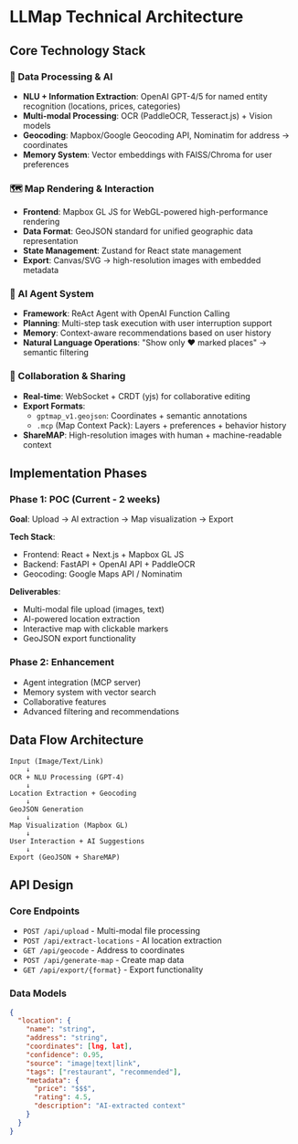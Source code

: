 # LLMap Technical Architecture

## Core Technology Stack

### 🧠 Data Processing & AI
- **NLU + Information Extraction**: OpenAI GPT-4/5 for named entity recognition (locations, prices, categories)
- **Multi-modal Processing**: OCR (PaddleOCR, Tesseract.js) + Vision models
- **Geocoding**: Mapbox/Google Geocoding API, Nominatim for address → coordinates
- **Memory System**: Vector embeddings with FAISS/Chroma for user preferences

### 🗺️ Map Rendering & Interaction
- **Frontend**: Mapbox GL JS for WebGL-powered high-performance rendering
- **Data Format**: GeoJSON standard for unified geographic data representation
- **State Management**: Zustand for React state management
- **Export**: Canvas/SVG → high-resolution images with embedded metadata

### 🤖 AI Agent System
- **Framework**: ReAct Agent with OpenAI Function Calling
- **Planning**: Multi-step task execution with user interruption support
- **Memory**: Context-aware recommendations based on user history
- **Natural Language Operations**: "Show only ❤️ marked places" → semantic filtering

### 🔄 Collaboration & Sharing
- **Real-time**: WebSocket + CRDT (yjs) for collaborative editing
- **Export Formats**: 
  - `gptmap_v1.geojson`: Coordinates + semantic annotations
  - `.mcp` (Map Context Pack): Layers + preferences + behavior history
- **ShareMAP**: High-resolution images with human + machine-readable context

## Implementation Phases

### Phase 1: POC (Current - 2 weeks)
**Goal**: Upload → AI extraction → Map visualization → Export

**Tech Stack**:
- Frontend: React + Next.js + Mapbox GL JS
- Backend: FastAPI + OpenAI API + PaddleOCR
- Geocoding: Google Maps API / Nominatim

**Deliverables**:
- Multi-modal file upload (images, text)
- AI-powered location extraction
- Interactive map with clickable markers
- GeoJSON export functionality

### Phase 2: Enhancement
- Agent integration (MCP server)
- Memory system with vector search
- Collaborative features
- Advanced filtering and recommendations

## Data Flow Architecture

```
Input (Image/Text/Link) 
    ↓
OCR + NLU Processing (GPT-4)
    ↓
Location Extraction + Geocoding
    ↓
GeoJSON Generation
    ↓
Map Visualization (Mapbox GL)
    ↓
User Interaction + AI Suggestions
    ↓
Export (GeoJSON + ShareMAP)
```

## API Design

### Core Endpoints
- `POST /api/upload` - Multi-modal file processing
- `POST /api/extract-locations` - AI location extraction
- `GET /api/geocode` - Address to coordinates
- `POST /api/generate-map` - Create map data
- `GET /api/export/{format}` - Export functionality

### Data Models
```json
{
  "location": {
    "name": "string",
    "address": "string", 
    "coordinates": [lng, lat],
    "confidence": 0.95,
    "source": "image|text|link",
    "tags": ["restaurant", "recommended"],
    "metadata": {
      "price": "$$$",
      "rating": 4.5,
      "description": "AI-extracted context"
    }
  }
}
```